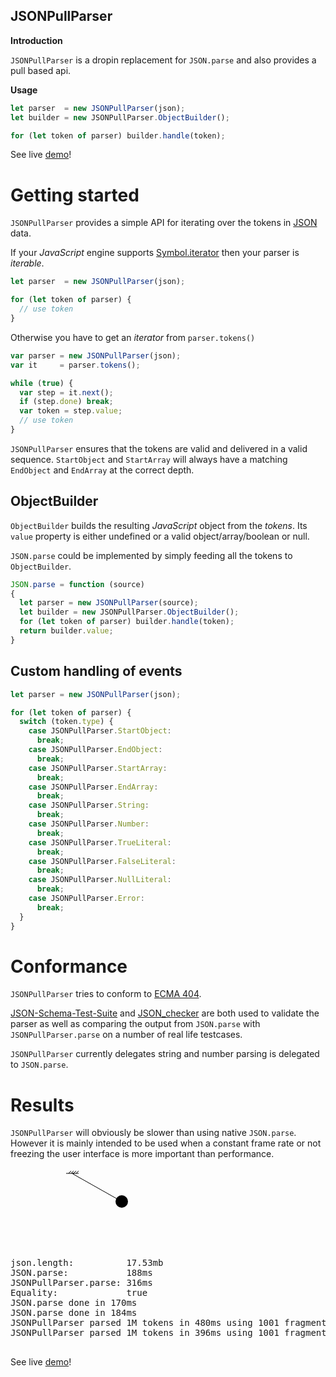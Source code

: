JSONPullParser
--------------

**Introduction**

`JSONPullParser` is a dropin replacement for `JSON.parse` and also provides a
pull based api.

**Usage**

```javascript
let parser  = new JSONPullParser(json);
let builder = new JSONPullParser.ObjectBuilder();

for (let token of parser) builder.handle(token);
```

See live [demo](http://www.susi.se/json-pull-parser/demo.html)!

# Getting started

`JSONPullParser` provides a simple API for iterating over the tokens in
[JSON](http://www.json.org/) data.

If your *JavaScript* engine supports [Symbol.iterator](https://developer.mozilla.org/en/docs/Web/JavaScript/Reference/Iteration_protocols)
then your parser is *iterable*.

```javascript
let parser  = new JSONPullParser(json);

for (let token of parser) {
  // use token
}
```

Otherwise you have to get an *iterator* from `parser.tokens()`

```javascript
var parser = new JSONPullParser(json);
var it     = parser.tokens();

while (true) {
  var step = it.next();
  if (step.done) break;
  var token = step.value;
  // use token
}
```

`JSONPullParser` ensures that the tokens are valid and delivered in a valid
sequence. `StartObject` and `StartArray` will always have a matching `EndObject`
and `EndArray` at the correct depth.

## ObjectBuilder

`ObjectBuilder` builds the resulting *JavaScript* object from the *tokens*. Its
`value` property is either undefined or a valid object/array/boolean or null.

`JSON.parse` could be implemented by simply feeding all the tokens to
`ObjectBuilder`.

```javascript
JSON.parse = function (source)
{
  let parser = new JSONPullParser(source);
  let builder = new JSONPullParser.ObjectBuilder();
  for (let token of parser) builder.handle(token);
  return builder.value;
}
```

## Custom handling of events

```javascript
let parser = new JSONPullParser(json);

for (let token of parser) {
  switch (token.type) {
    case JSONPullParser.StartObject:
      break;
    case JSONPullParser.EndObject:
      break;
    case JSONPullParser.StartArray:
      break;
    case JSONPullParser.EndArray:
      break;
    case JSONPullParser.String:
      break;
    case JSONPullParser.Number:
      break;
    case JSONPullParser.TrueLiteral:
      break;
    case JSONPullParser.FalseLiteral:
      break;
    case JSONPullParser.NullLiteral:
      break;
    case JSONPullParser.Error:
      break;
  }
}

```

# Conformance

`JSONPullParser` tries to conform to [ECMA 404](http://www.json.org).

[JSON-Schema-Test-Suite](https://github.com/json-schema-org/JSON-Schema-Test-Suite)
and [JSON_checker](http://www.json.org/JSON_checker/) are both used to validate
the parser as well as comparing the output from `JSON.parse` with
`JSONPullParser.parse` on a number of real life testcases.

`JSONPullParser` currently delegates string and number parsing is delegated to
`JSON.parse`.

# Results

`JSONPullParser` will obviously be slower than using native `JSON.parse`.
However it is mainly intended to be used when a constant frame rate or not
freezing the user interface is more important than performance.

<div>
  <svg version="1.1"
       baseProfile="full"
       width="200"
       height="130"
       viewBox="0 0 200 130"
       xmlns="http://www.w3.org/2000/svg">
    <path d="M89,9 h4 l4,-4 l-4,4 h4 l4,-4 l-4,4 h4 l4,-4 l-4,4 h4 l4,-4 l-4,4 h4" stroke="black"/>
    <path d="M99,9 L100,10 L101,9 z" stroke="black" fill="black"/>
    <line x1="100" y1="10" x2="178" y2="54" stroke="black" fill="black"/>
    <circle cx="178" cy="54" r="10" stroke="none" fill="black"/>
  </svg>
  <pre>
json.length:          17.53mb
JSON.parse:           188ms
JSONPullParser.parse: 316ms
Equality:             true
JSON.parse done in 170ms
JSON.parse done in 184ms
JSONPullParser parsed 1M tokens in 480ms using 1001 fragments
JSONPullParser parsed 1M tokens in 396ms using 1001 fragments
  </pre>
</div>

See live [demo](http://www.susi.se/json-pull-parser/demo.html)!
